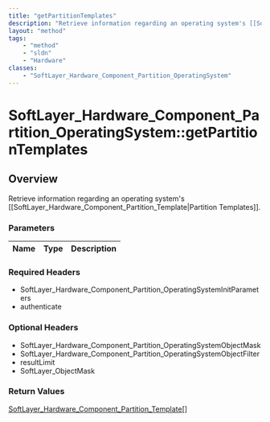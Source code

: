 ```yaml
---
title: "getPartitionTemplates"
description: "Retrieve information regarding an operating system's [[SoftLayer_Hardware_Component_Partition_Template|Partition Templat... "
layout: "method"
tags:
    - "method"
    - "sldn"
    - "Hardware"
classes:
    - "SoftLayer_Hardware_Component_Partition_OperatingSystem"
---
```

# SoftLayer_Hardware_Component_Partition_OperatingSystem::getPartitionTemplates
## Overview 
Retrieve information regarding an operating system's [[SoftLayer_Hardware_Component_Partition_Template|Partition Templates]].

### Parameters 
|Name | Type | Description |
| --- | --- | --- |


### Required Headers
* SoftLayer_Hardware_Component_Partition_OperatingSystemInitParameters
* authenticate

### Optional Headers
* SoftLayer_Hardware_Component_Partition_OperatingSystemObjectMask
* SoftLayer_Hardware_Component_Partition_OperatingSystemObjectFilter
* resultLimit
* SoftLayer_ObjectMask

### Return Values
<a href='/reference/datatypes/SoftLayer_Hardware_Component_Partition_Template'>SoftLayer_Hardware_Component_Partition_Template[] </a>
